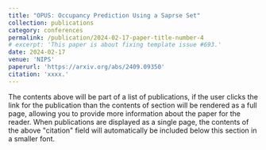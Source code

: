 ```yaml
---
title: "OPUS: Occupancy Prediction Using a Saprse Set"
collection: publications
category: conferences
permalink: /publication/2024-02-17-paper-title-number-4
# excerpt: 'This paper is about fixing template issue #693.'
date: 2024-02-17
venue: 'NIPS'
paperurl: 'https://arxiv.org/abs/2409.09350'
citation: 'xxxx.'
---
```


The contents above will be part of a list of publications, if the user clicks the link for the publication than the contents of section will be rendered as a full page, allowing you to provide more information about the paper for the reader. When publications are displayed as a single page, the contents of the above "citation" field will automatically be included below this section in a smaller font.
